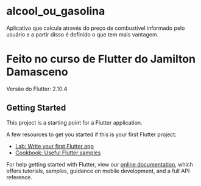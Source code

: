 # alcool_ou_gasolina

Aplicativo que calcula através do preço de combustivel informado pelo usuário e a partir disso é definido o que tem mais vantagem.
# Feito no curso de Flutter do Jamilton Damasceno
Versão do Flutter: 2.10.4

## Getting Started

This project is a starting point for a Flutter application.

A few resources to get you started if this is your first Flutter project:

- [Lab: Write your first Flutter app](https://flutter.dev/docs/get-started/codelab)
- [Cookbook: Useful Flutter samples](https://flutter.dev/docs/cookbook)

For help getting started with Flutter, view our
[online documentation](https://flutter.dev/docs), which offers tutorials,
samples, guidance on mobile development, and a full API reference.
